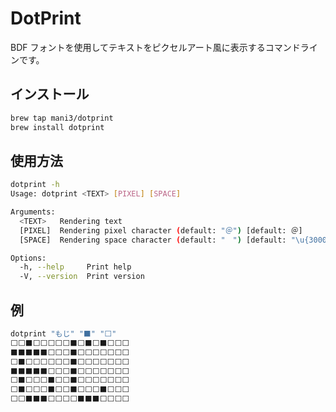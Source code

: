 # DotPrint

BDF フォントを使用してテキストをピクセルアート風に表示するコマンドラインです。

## インストール

```bash
brew tap mani3/dotprint
brew install dotprint
```

## 使用方法

```bash
dotprint -h
Usage: dotprint <TEXT> [PIXEL] [SPACE]

Arguments:
  <TEXT>   Rendering text
  [PIXEL]  Rendering pixel character (default: "＠") [default: ＠]
  [SPACE]  Rendering space character (default: "　") [default: "\u{3000}"]

Options:
  -h, --help     Print help
  -V, --version  Print version
```

## 例

```bash
dotprint "もじ" "⬛" "⬜"
⬜⬜⬛⬜⬜⬜⬜⬜⬛⬜⬛⬜⬛⬜⬜⬜
⬛⬛⬛⬛⬛⬜⬜⬜⬛⬜⬜⬜⬜⬜⬜⬜
⬜⬛⬜⬜⬜⬜⬜⬜⬛⬜⬜⬜⬜⬜⬜⬜
⬛⬛⬛⬛⬛⬜⬜⬜⬛⬜⬜⬜⬜⬜⬜⬜
⬜⬛⬜⬜⬜⬛⬜⬜⬛⬜⬜⬜⬜⬜⬜⬜
⬜⬛⬜⬜⬜⬛⬜⬜⬛⬜⬜⬜⬛⬜⬜⬜
⬜⬜⬛⬛⬛⬜⬜⬜⬜⬛⬛⬛⬜⬜⬜⬜
```
